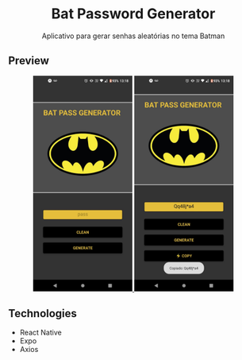 <div align="center">
  <h1 align="center">Bat Password Generator</h1>
</div>
<p align="center">
      Aplicativo para gerar senhas aleatórias no tema Batman
    <br />
 </p>

## Preview

<div align="center">
  <a href="#">
      <img src="https://github.com/carloscazelattojr/DIO/blob/main/formacao-react-native-devepoler/bat-pass-app/assets/print2.jpeg" width="200" alt="preview" />
      <img src="https://github.com/carloscazelattojr/DIO/blob/main/formacao-react-native-devepoler/bat-pass-app/assets/print1.jpeg" width="200" alt="preview" />
  </a>
</div>

## Technologies

- React Native
- Expo
- Axios

  
 
